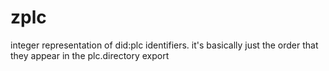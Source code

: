 # zplc

integer representation of did:plc identifiers.
it's basically just the order that they appear in the plc.directory export
